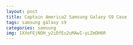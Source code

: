 ```yaml
---
layout: post
title: Captain America2 Samsung Galaxy S9 Case
tags: samsung galaxy s9
categories: samsung
img: 1XXoFEjNOH_y2iDfEu2uMAwI-yLZmDH6R
---
```

